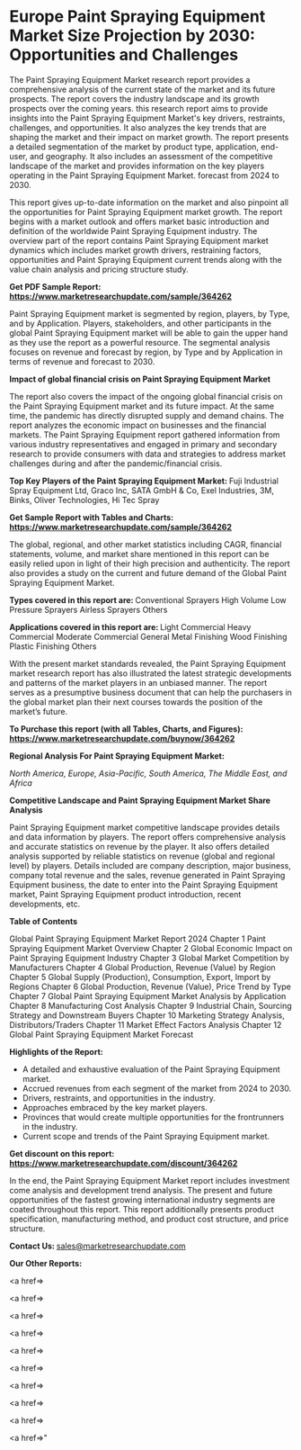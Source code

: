 # Europe Paint Spraying Equipment Market Size Projection by 2030: Opportunities and Challenges

The Paint Spraying Equipment Market research report provides a comprehensive analysis of the current state of the market and its future prospects. The report covers the industry landscape and its growth prospects over the coming years. this research report aims to provide insights into the Paint Spraying Equipment Market's key drivers, restraints, challenges, and opportunities. It also analyzes the key trends that are shaping the market and their impact on market growth. The report presents a detailed segmentation of the market by product type, application, end-user, and geography. It also includes an assessment of the competitive landscape of the market and provides information on the key players operating in the Paint Spraying Equipment Market. forecast from 2024 to 2030.

This report gives up-to-date information on the market and also pinpoint all the opportunities for Paint Spraying Equipment market growth. The report begins with a market outlook and offers market basic introduction and definition of the worldwide Paint Spraying Equipment industry. The overview part of the report contains Paint Spraying Equipment market dynamics which includes market growth drivers, restraining factors, opportunities and Paint Spraying Equipment current trends along with the value chain analysis and pricing structure study.

<strong><b>Get PDF Sample Report: <a href=https://www.marketresearchupdate.com/sample/364262>https://www.marketresearchupdate.com/sample/364262</a></b></strong>

Paint Spraying Equipment market is segmented by region, players, by Type, and by Application. Players, stakeholders, and other participants in the global Paint Spraying Equipment market will be able to gain the upper hand as they use the report as a powerful resource. The segmental analysis focuses on revenue and forecast by region, by Type and by Application in terms of revenue and forecast to 2030.

<strong><b>Impact of global financial crisis on Paint Spraying Equipment Market</b></strong>

The report also covers the impact of the ongoing global financial crisis on the Paint Spraying Equipment market and its future impact. At the same time, the pandemic has directly disrupted supply and demand chains. The report analyzes the economic impact on businesses and the financial markets. The Paint Spraying Equipment report gathered information from various industry representatives and engaged in primary and secondary research to provide consumers with data and strategies to address market challenges during and after the pandemic/financial crisis.

<strong><b>Top Key Players of the Paint Spraying Equipment Market:
</b></strong>Fuji Industrial Spray Equipment Ltd, Graco Inc, SATA GmbH & Co, Exel Industries, 3M, Binks, Oliver Technologies, Hi Tec Spray<strong><b>
</b></strong>

<strong><b>Get Sample Report with Tables and Charts: <a href=https://www.marketresearchupdate.com/sample/364262>https://www.marketresearchupdate.com/sample/364262</a></b></strong>

The global, regional, and other market statistics including CAGR, financial statements, volume, and market share mentioned in this report can be easily relied upon in light of their high precision and authenticity. The report also provides a study on the current and future demand of the Global Paint Spraying Equipment Market.

<strong><b>Types covered in this report are:
</b></strong>Conventional Sprayers
High Volume Low Pressure Sprayers
Airless Sprayers
Others<strong><b>
</b></strong>

<strong><b>Applications covered in this report are:
</b></strong>Light Commercial
Heavy Commercial
Moderate Commercial
General Metal Finishing
Wood Finishing
Plastic Finishing
Others<strong><b>
</b></strong>

With the present market standards revealed, the Paint Spraying Equipment market research report has also illustrated the latest strategic developments and patterns of the market players in an unbiased manner. The report serves as a presumptive business document that can help the purchasers in the global market plan their next courses towards the position of the market’s future.

<strong><b>To Purchase this report (with all Tables, Charts, and Figures): <a href=https://www.marketresearchupdate.com/buynow/364262>https://www.marketresearchupdate.com/buynow/364262</a></b></strong>

<strong><b>Regional Analysis For Paint Spraying Equipment Market:</b></strong>

<em><i>North America, Europe, Asia-Pacific, South America, The Middle East, and Africa</i></em>

<strong><b>Competitive Landscape and Paint Spraying Equipment Market Share Analysis</b></strong>

Paint Spraying Equipment market competitive landscape provides details and data information by players. The report offers comprehensive analysis and accurate statistics on revenue by the player. It also offers detailed analysis supported by reliable statistics on revenue (global and regional level) by players. Details included are company description, major business, company total revenue and the sales, revenue generated in Paint Spraying Equipment business, the date to enter into the Paint Spraying Equipment market, Paint Spraying Equipment product introduction, recent developments, etc.

<strong><b>Table of Contents</b></strong>

Global Paint Spraying Equipment Market Report 2024
Chapter 1 Paint Spraying Equipment Market Overview
Chapter 2 Global Economic Impact on Paint Spraying Equipment Industry
Chapter 3 Global Market Competition by Manufacturers
Chapter 4 Global Production, Revenue (Value) by Region
Chapter 5 Global Supply (Production), Consumption, Export, Import by Regions
Chapter 6 Global Production, Revenue (Value), Price Trend by Type
Chapter 7 Global Paint Spraying Equipment Market Analysis by Application
Chapter 8 Manufacturing Cost Analysis
Chapter 9 Industrial Chain, Sourcing Strategy and Downstream Buyers
Chapter 10 Marketing Strategy Analysis, Distributors/Traders
Chapter 11 Market Effect Factors Analysis
Chapter 12 Global Paint Spraying Equipment Market Forecast

<strong><b>Highlights of the Report:</b></strong>

- A detailed and exhaustive evaluation of the Paint Spraying Equipment market.
- Accrued revenues from each segment of the market from 2024 to 2030.
- Drivers, restraints, and opportunities in the industry.
- Approaches embraced by the key market players.
- Provinces that would create multiple opportunities for the frontrunners in the industry.
- Current scope and trends of the Paint Spraying Equipment market.

<strong><b>Get discount on this report: <a href=https://www.marketresearchupdate.com/discount/364262>https://www.marketresearchupdate.com/discount/364262</a></b></strong>

In the end, the Paint Spraying Equipment Market report includes investment come analysis and development trend analysis. The present and future opportunities of the fastest growing international industry segments are coated throughout this report. This report additionally presents product specification, manufacturing method, and product cost structure, and price structure.

<strong><b>Contact Us:
</b></strong>sales@marketresearchupdate.com

<strong>Our Other Reports:</strong>

<a href=></a>

<a href=></a>

<a href=></a>

<a href=></a>

<a href=></a>

<a href=></a>

<a href=></a>

<a href=></a>

<a href=></a>

<a href=></a>"
